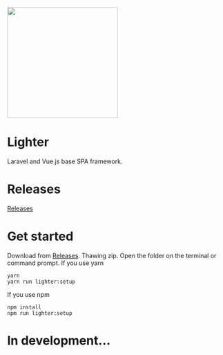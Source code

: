 <img width="256px" src="https://user-images.githubusercontent.com/24543982/42508099-51554da2-8482-11e8-9109-4b0d261f7e4d.png">


# Lighter
Laravel and Vue.js base SPA framework.

# Releases
[Releases](https://github.com/lighter-framework/lighter/releases)

# Get started
Download from [Releases](https://github.com/lighter-framework/lighter/releases).
Thawing zip.
Open the folder on the terminal or command prompt.
If you use yarn
```
yarn
yarn run lighter:setup
```
If you use npm
```
npm install
npm run lighter:setup
```

# In development...
